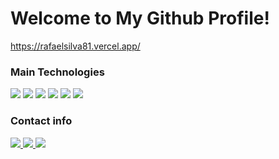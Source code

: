 # Welcome to My Github Profile! 

https://rafaelsilva81.vercel.app/

### Main Technologies
<div style="padding-right: 5px; margin-top: 0; padding-top: 0;"> 
<img src="https://img.shields.io/badge/typescript-%23007ACC.svg?style=for-the-badge&logo=typescript&logoColor=white"/>
<img src="https://img.shields.io/badge/javascript-%23323330.svg?style=for-the-badge&logo=javascript&logoColor=%23F7DF1E"/>
<img src="https://img.shields.io/badge/react-%2320232a.svg?style=for-the-badge&logo=react&logoColor=%2361DAFB!"/>
<img src="https://img.shields.io/badge/Next-black?style=for-the-badge&logo=next.js&logoColor=white"/>
<img src="https://img.shields.io/badge/node.js-6DA55F?style=for-the-badge&logo=node.js&logoColor=white"/>
<img src="https://img.shields.io/badge/tailwindcss-%2338B2AC.svg?style=for-the-badge&logo=tailwind-css&logoColor=white"/>
</div>

### Contact info
<a href="https://linkedin.com/in/rafaelgaldinosilva81/"> <img src="https://img.shields.io/badge//rafaelgaldinosilva81-%230077B5.svg?style=for-the-badge&logo=linkedin&logoColor=white"/> </a>
<a href="mailto:rafaelgaldinosilva81@gmail.com"> <img src="https://img.shields.io/badge/rafaelgaldinosilva81@gmail.com-D14836?style=for-the-badge&logo=gmail&logoColor=white"/> </a>
<a href="https://rafadev.tech"> <img src="https://img.shields.io/badge/rafadev.tech-121212?style=for-the-badge&logoColor=white" /> </a>

